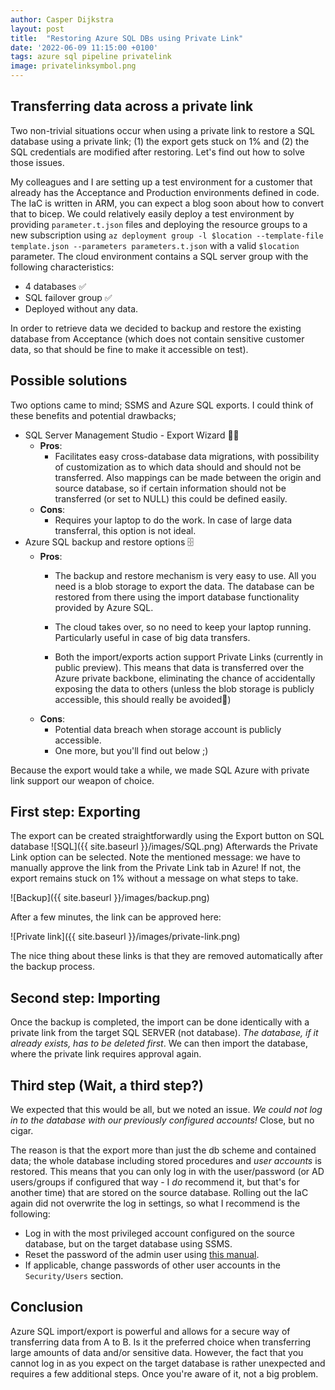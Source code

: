 ```yaml
---
author: Casper Dijkstra
layout: post
title:  "Restoring Azure SQL DBs using Private Link"
date: '2022-06-09 11:15:00 +0100'
tags: azure sql pipeline privatelink
image: privatelinksymbol.png
---
```


## Transferring data across a private link
Two non-trivial situations occur when using a private link to restore a SQL database using a private link; (1) the export gets stuck on 1% and (2) the SQL credentials are modified after restoring. Let's find out how to solve those issues.

My colleagues and I are setting up a test environment for a customer that already has the Acceptance and Production environments defined in code. The IaC is written in ARM, you can expect a blog soon about how to convert that to bicep.
We could relatively easily deploy a test environment by providing `parameter.t.json` files and deploying the resource groups to a new subscription using `az deployment group -l $location --template-file template.json --parameters parameters.t.json` with a valid `$location` parameter. The cloud environment contains a SQL server group with the following characteristics:
- 4 databases ✅
- SQL failover group ✅
- Deployed without any data.

In order to retrieve data we decided to backup and restore the existing database from Acceptance (which does not contain sensitive customer data, so that should be fine to make it accessible on test).

## Possible solutions
Two options came to mind; SSMS and Azure SQL exports. I could think of these benefits and potential drawbacks;

- SQL Server Management Studio - Export Wizard 🧙‍♂️
  - **Pros**:
    * Facilitates easy cross-database data migrations, with possibility of customization as to which data should and should not be transferred. Also mappings can be made between the origin and source database, so if certain information should not be transferred (or set to NULL) this could be defined easily.
  - **Cons**:
    * Requires your laptop to do the work. In case of large data transferral, this option is not ideal.
- Azure SQL backup and restore options 🗄️
  - **Pros**:
    * The backup and restore mechanism is very easy to use. All you need is a blob storage to export the data. The database can be restored from there using the import database functionality provided by Azure SQL.

    * The cloud takes over, so no need to keep your laptop running. Particularly useful in case of big data transfers.

    * Both the import/exports action support Private Links (currently in public preview). This means that data is transferred over the Azure private backbone, eliminating the chance of accidentally exposing the data to others (unless the blob storage is publicly accessible, this should really be avoided🙅)
  - **Cons**:
    * Potential data breach when storage account is publicly accessible.
    * One more, but you'll find out below ;)

Because the export would take a while, we made SQL Azure with private link support our weapon of choice.

## First step: Exporting
The export can be created straightforwardly using the Export button on SQL database
![SQL]({{ site.baseurl }}/images/SQL.png)
Afterwards the Private Link option can be selected. Note the mentioned message: we have to manually approve the link from the Private Link tab in Azure! If not, the export remains stuck on 1\% without a message on what steps to take.

![Backup]({{ site.baseurl }}/images/backup.png)

After a few minutes, the link can be approved here:

![Private link]({{ site.baseurl }}/images/private-link.png)

The nice thing about these links is that they are removed automatically after the backup process.

## Second step: Importing
Once the backup is completed, the import can be done identically with a private link from the target SQL SERVER (not database). *The database, if it already exists, has to be deleted first*. We can then import the database, where the private link requires approval again.

## Third step (Wait, a third step?)
We expected that this would be all, but we noted an issue. *We could not log in to the database with our previously configured accounts!* Close, but no cigar.

The reason is that the export more than just the db scheme and contained data; the whole database including stored procedures and *user accounts* is restored. This means that you can only log in with the user/password (or AD users/groups if configured that way - I *do* recommend it, but that's for another time) that are stored on the source database. Rolling out the IaC again did not overwrite the log in settings, so what I recommend is the following:
- Log in with the most privileged account configured on the source database, but on the target database using SSMS.
- Reset the password of the admin user using [this manual](https://manage.accuwebhosting.com/knowledgebase/2131/How-to-change-password-for-MS-SQL-admin-user.html).
- If applicable, change passwords of other user accounts in the `Security/Users` section.

## Conclusion
Azure SQL import/export is powerful and allows for a secure way of transferring data from A to B. Is it the preferred choice when transferring large amounts of data and/or sensitive data. However, the fact that you cannot log in as you expect on the target database is rather unexpected and requires a few additional steps. Once you're aware of it, not a big problem.